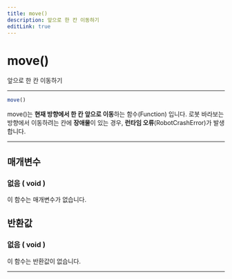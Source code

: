 ```yaml
---
title: move()
description: 앞으로 한 칸 이동하기
editLink: true
---
```

<Badge type="info" text="함수" /><Badge type="tip" text="기본" />

# move()
앞으로 한 칸 이동하기
***

```javascript
move()
```

move()는 **현재 방향에서 한 칸 앞으로 이동**하는 함수(Function) 입니다.
로봇 바라보는 방향에서 이동하려는 칸에 **장애물**이 있는 경우, **런타임 오류**(RobotCrashError)가 발생합니다.
***
## 매개변수
### **없음 ( void )**
이 함수는 매개변수가 없습니다.
## 반환값
### **없음 ( void )**
이 함수는 반환값이 없습니다.
***